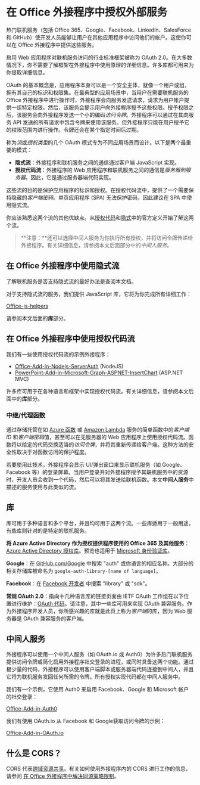 # <a name="authorize-external-services-in-your-office-add-in"></a>在 Office 外接程序中授权外部服务

热门联机服务（包括 Office 365、Google、Facebook、LinkedIn、SalesForce 和 GitHub）使开发人员能够让用户在其他应用程序中访问他们的帐户。这使你可以在 Office 外接程序中提供这些服务。 

启用 Web 应用程序对联机服务访问的行业标准框架被称为 OAuth 2.0。在大多数情况下，你不需要了解框架在外接程序中使用原理的详细信息。许多库都可用来为你提取详细信息。

OAuth 的基本概念是，应用程序本身可以是一个安全主体，就像一个用户或组，拥有其自己的标识和权限集。在最典型的应用场景中，当用户在需要联机服务的 Office 外接程序中进行操作时，外接程序会向服务发送请求，请求为用户帐户提供一组特定权限。然后，该服务会提示用户向外接程序授予这些权限。授予权限之后，该服务会向外接程序发送一个小的编码*访问令牌*。外接程序可以通过在其向服务 API 发送的所有请求中包含令牌来使用该服务。但外接程序只能在用户授予它的权限范围内进行操作。令牌还会在某个指定时间后过期。

称为*流*或*授权类型*的几个 OAuth 模式专为不同应用场景而设计。以下是两个最重要的模式：

- **隐式流**：外接程序和联机服务之间的通信通过客户端 JavaScript 实现。
- **授权代码流**：外接程序的 Web 应用程序和联机服务之间的通信是*服务器到服务器*。因此，它是通过服务器端代码实现。

这些流的目的是保护应用程序的标识和授权。在授权代码流中，提供了一个需要保持隐藏的*客户端密码*。单页应用程序 (SPA) 无法保护密码，因此建议在 SPA 中使用隐式流。 

你应该熟悉这两个流的其他优缺点。从[授权代码](https://tools.ietf.org/html/rfc6749#section-1.3.1)和[隐式](https://tools.ietf.org/html/rfc6749#section-1.3.2)中的官方定义开始了解这两个流。 

>**注意：**还可以选择中间人服务为你执行所有授权，并将访问令牌传递给外接程序。有关详细信息，请参阅本文后面部分中的*中间人服务*。

## <a name="using-the-implicit-flow-in-office-add-ins"></a>在 Office 外接程序中使用隐式流
了解联机服务是否支持隐式流的最好办法是查阅本文档。

对于支持隐式流的服务，我们提供 JavaScript 库，它将为你完成所有详细工作：

[Office-js-helpers](https://github.com/OfficeDev/office-js-helpers)

请参阅本文后面的**库**部分。

## <a name="using-the-authorization-code-flow-in-office-add-ins"></a>在 Office 外接程序中使用授权代码流

我们有一些使用授权代码流的示例外接程序：

- [Office-Add-in-Nodejs-ServerAuth](https://github.com/OfficeDev/Office-Add-in-Nodejs-ServerAuth) (NodeJS)
- [PowerPoint-Add-in-Microsoft-Graph-ASPNET-InsertChart](https://github.com/OfficeDev/PowerPoint-Add-in-Microsoft-Graph-ASPNET-InsertChart) (ASP.NET MVC)

许多库可用于在各种语言和框架中实现授权代码流。有关详细信息，请参阅本文后面中的**库**部分。

### <a name="relayproxy-functions"></a>中继/代理函数

通过存储托管在如 [Azure 函数](https://azure.microsoft.com/en-us/services/functions) 或 [Amazon Lambda](https://aws.amazon.com/lambda) 服务的简单函数中的*客户端 ID* 和*客户端密码*值，甚至可以在无服务器的 Web 应用程序上使用授权代码流。函数将以给定的代码交换适当的*访问令牌*，并将其重新传递给客户端。这种方法的安全性取决于对函数访问的保护程度。

若要使用此技术，外接程序会显示 UI/弹出窗口来显示联机服务（如 Google、Facebook 等）的登录屏幕。当用户登录并对外接程序授予其联机服务中的资源时，开发人员会收到一个代码，然后可以将其发送给联机函数。本文**中间人服务**中描述的服务使用与此类似的流。 

## <a name="libraries"></a>库

库可用于多种语言和多个平台，并且均可用于这两个流。一些库适用于一般用途，有些库则针对的是特定的联机服务。 

**将 Azure Active Directory 作为授权提供程序使用的 Office 365 及其他服务**：[Azure Active Directory 授权库](https://azure.microsoft.com/en-us/documentation/articles/active-directory-authentication-libraries/)。预览也适用于 [Microsoft 身份验证库](https://www.nuget.org/packages/Microsoft.Identity.Client)。

**Google**：在 [GitHub.com/Google](https://github.com/google) 中搜索 "auth" 或你语言的相应名称。大部分的相关存储库被命名为 `google-auth-library-[name of language]`。

**Facebook**：在 [Facebook 开发者](https://developers.facebook.com) 中搜索 "library" 或 "sdk"。 

**常规 OAuth 2.0**：指向十几种语言库的链接页面由 IETF OAuth 工作组在以下位置进行维护：[OAuth 代码](http://oauth.net/code/)。请注意，其中一些库可用来实现 OAuth 兼容服务。作为外接程序开发人员，你所感兴趣的库就是此页上称为*客户端*的库，因为 Web 服务器是 OAuth 兼容服务的客户端。

## <a name="middleman-services"></a>中间人服务

外接程序可以使用一个中间人服务（如 OAuth.io 或 Auth0）为许多热门联机服务提供访问令牌或简化启用外接程序社交登录的进程，或同时具备这两个功能。通过极少量的代码，外接程序可以使用客户端脚本或服务器端代码连接到中间人，并且它将为联机服务发回任何所需的令牌。所有授权实现代码都在中间人服务中。 

我们有一个示例，它使用 Auth0 来启用 Facebook、Google 和 Microsoft 帐户的社交登录：

[Office-Add-in-Auth0](https://github.com/OfficeDev/Office-Add-in-Auth0)

我们有使用 OAuth.io 从 Facebook 和 Google获取访问令牌的示例：

[Office-Add-in-OAuth.io](https://github.com/OfficeDev/Office-Add-in-OAuth.io)

## <a name="what-is-cors"></a>什么是 CORS？

CORS 代表[跨域资源共享](https://developer.mozilla.org/en-US/docs/Web/HTTP/Access_control_CORS)。有关如何使用外接程序内的 CORS 进行工作的信息，请参阅 [在 Office 外接程序中解决同源策略限制](http://dev.office.com/docs/add-ins/develop/addressing-same-origin-policy-limitations)。
